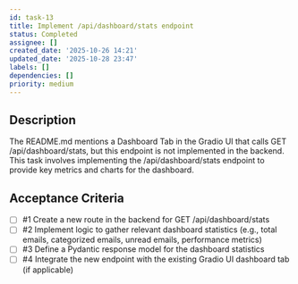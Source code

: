 ```yaml
---
id: task-13
title: Implement /api/dashboard/stats endpoint
status: Completed
assignee: []
created_date: '2025-10-26 14:21'
updated_date: '2025-10-28 23:47'
labels: []
dependencies: []
priority: medium
---
```


## Description

<!-- SECTION:DESCRIPTION:BEGIN -->
The README.md mentions a Dashboard Tab in the Gradio UI that calls GET /api/dashboard/stats, but this endpoint is not implemented in the backend. This task involves implementing the /api/dashboard/stats endpoint to provide key metrics and charts for the dashboard.
<!-- SECTION:DESCRIPTION:END -->

## Acceptance Criteria
<!-- AC:BEGIN -->
- [ ] #1 Create a new route in the backend for GET /api/dashboard/stats
- [ ] #2 Implement logic to gather relevant dashboard statistics (e.g., total emails, categorized emails, unread emails, performance metrics)
- [ ] #3 Define a Pydantic response model for the dashboard statistics
- [ ] #4 Integrate the new endpoint with the existing Gradio UI dashboard tab (if applicable)
<!-- AC:END -->
